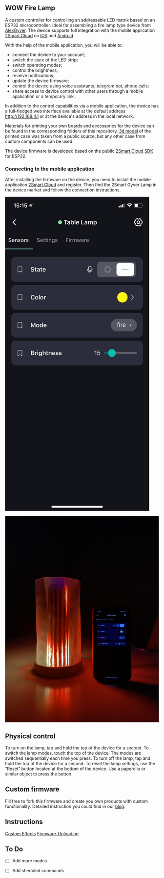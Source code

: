 ## WOW Fire Lamp
A custom controller for controlling an addressable LED matrix based on an ESP32 microcontroller. Ideal for assembling a fire lamp type device from [AlexGyver](https://alexgyver.ru/gyverlamp/). The device supports full integration with the mobile application [2Smart Cloud](https://2smart.com) on [IOS](https://apps.apple.com/ru/app/2smart-cloud/id1539188825) and [Android](https://play.google.com/store/apps/details?id=com.smart.microcloud.app&hl=ru&gl=US). 

With the help of the mobile application, you will be able to:
- connect the device to your account;
- switch the state of the LED strip;
- switch operating modes;
- control the brightness;
- receive notifications;
- update the device firmware;
- control the device using voice assistants, telegram bot, phone calls;
- share access to device control with other users through a mobile application or a temporary link.

In addition to the control capabilities via a mobile application, the device has a full-fledged web interface available at the default address http://192.168.4.1 or at the device's address in the local network.


Materials for printing your own boards and accessories for the device can be found in the corresponding folders of this repository. [3d model](https://www.thingiverse.com/thing:3917465) of the printed case was taken from a public source, but any other case from custom components can be used.

The device firmware is developed based on the public [2Smart Cloud SDK](https://github.com/2SmartCloud/2smart-cloud-esp32-boilerplate) for ESP32.

### Connecting to the mobile application
After installing the firmware on the device, you need to install the mobile application [2Smart Cloud](https://2smart.com) and register. Then find the 2Smart Gyver Lamp in the device market and follow the connection instructions. 

![image](screen_lamp.jpg)

![image](Photo.JPG)

## Physical control

To turn on the lamp, tap and hold the top of the device for a second.
To switch the lamp modes, touch the top of the device. The modes are switched sequentially each time you press.
To turn off the lamp, tap and hold the top of the device for a second.
To reset the lamp settings, use the “Reset” button located at the bottom of the device. Use a paperclip or similar object to press the button.

## Custom firmware

Fill free to fork this firmware and create you own products with custom functionality.
Detailed instruction you could find in our [blog](https://2smart.com/blog/tpost/ebvsii6y21-how-to-write-firmware-for-an-iot-device).


## Instructions 
[Custom Effects](Custom-Effects.md)
[Firmware-Uploading](Firmware-Uploading.md)

## To Do
* [ ] Add more modes
* [ ] Add sheduled commands


